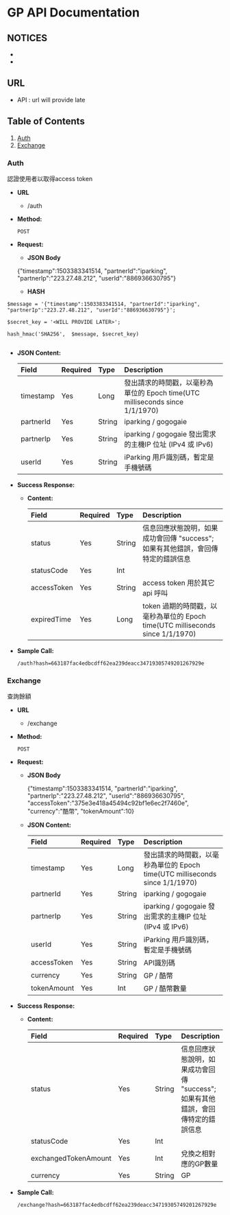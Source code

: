 # GP API Documentation
## NOTICES

  * 
  * 

## URL

  * API : url will provide late


## Table of Contents

1. [Auth](#auth)
1. [Exchange](#exchange)


### Auth

認證使用者以取得access token

* **URL**

  * /auth

* **Method:**

  `POST`
  
* **Request:**

  * **JSON Body** 
 
   {"timestamp":1503383341514, "partnerId":"iparking", "partnerIp":"223.27.48.212", "userId":"886936630795"}
   
  * **HASH** 
 
 ```
$message = '{"timestamp":1503383341514, "partnerId":"iparking", "partnerIp":"223.27.48.212", "userId":"886936630795"}';

$secret_key = '<WILL PROVIDE LATER>';

hash_hmac('SHA256',  $message, $secret_key)
  
  ```
 
 
  * **JSON Content:**

    | Field           | Required | Type     | Description                                                      |
    |:----------------|:---------|:---------|:-----------------------------------------------------------------|
    | timestamp       | Yes      | Long     | 發出請求的時間戳，以毫秒為單位的 Epoch time(UTC milliseconds since 1/1/1970) |
    | partnerId       | Yes      | String   | iparking / gogogaie |
    | partnerIp       | Yes      | String   | iparking / gogogaie 發出需求的主機IP 位址 (IPv4 或 IPv6) |
    | userId          | Yes      | String   | iParking 用戶識別碼，暫定是手機號碼 |

* **Success Response:**

  * **Content:**

    | Field           | Required | Type     | Description                                                      |
    |:----------------|:---------|:---------|:-----------------------------------------------------------------|
    | status          | Yes      | String   | 信息回應狀態說明，如果成功會回傳 "success";如果有其他錯誤，會回傳特定的錯誤信息 |
    | statusCode      | Yes      | Int      | <WILL PROVIDE LATER>                                             |
    | accessToken     | Yes      | String   | access token 用於其它api 呼叫 |
    | expiredTime     | Yes      | Long     | token 過期的時間戳，以毫秒為單位的 Epoch time(UTC milliseconds since 1/1/1970) |     


* **Sample Call:**

  ```
  /auth?hash=663187fac4edbcdff62ea239deacc34719305749201267929e
  
  ```
 
### Exchange

查詢餘額

* **URL**

  * /exchange

* **Method:**

  `POST`
  
* **Request:**

  * **JSON Body** 

  	{"timestamp":1503383341514, "partnerId":"iparking", "partnerIp":"223.27.48.212", "userId":"886936630795", "accessToken":"375e3e418a45494c92bf1e6ec2f7460e", "currency":"酷幣", "tokenAmount":10}
 
 
  * **JSON Content:**

    | Field           | Required | Type     | Description                                                      |
    |:----------------|:---------|:---------|:-----------------------------------------------------------------|
    | timestamp       | Yes      | Long     | 發出請求的時間戳，以毫秒為單位的 Epoch time(UTC milliseconds since 1/1/1970) |
    | partnerId       | Yes      | String   | iparking / gogogaie |
    | partnerIp       | Yes      | String   | iparking / gogogaie 發出需求的主機IP 位址 (IPv4 或 IPv6) |
    | userId          | Yes      | String   | iParking 用戶識別碼，暫定是手機號碼 |
    | accessToken     | Yes      | String   | API識別碼 |
    | currency        | Yes      | String   | GP / 酷幣 |
    | tokenAmount     | Yes      | Int      | GP / 酷幣數量 |
  

* **Success Response:**

  * **Content:**

    | Field           | Required | Type     | Description                                                      |
    |:----------------|:---------|:---------|:-----------------------------------------------------------------|
    | status          | Yes      | String   | 信息回應狀態說明，如果成功會回傳 "success";如果有其他錯誤，會回傳特定的錯誤信息 |
    | statusCode      | Yes      | Int      | <WILL PROVIDE LATER>                                             |
    | exchangedTokenAmount     | Yes      | Int | 兌換之相對應的GP數量 |
    | currency        | Yes      | String   | GP |

* **Sample Call:**

  ```
  /exchange?hash=663187fac4edbcdff62ea239deacc34719305749201267929e
  
  ```